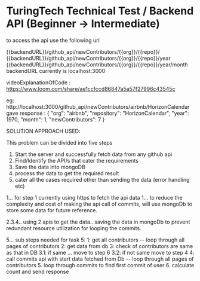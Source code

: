 # TuringTech Technical Test / Backend API (Beginner -> Intermediate)

to access the api use the following url

{{backendURL}}/github_api/newContributors/{{org}}/{{repo}}/
{{backendURL}}/github_api/newContributors/{{org}}/{{repo}}/year
{{backendURL}}/github_api/newContributors/{{org}}/{{repo}}/year/month
backendURL currently is localhost:3000

videoExplanationOfCode : https://www.loom.com/share/ae1ccfccd86847a5a57f27996c43545c

eg: http://localhost:3000/github_api/newContributors/airbnb/HorizonCalendar 
gave response :
{
    "org": "airbnb",
    "repository": "HorizonCalendar",
    "year": 1970,
    "month": 1,
    "newContributors": 7
}


SOLUTION APPROACH USED:

This problem can be divided into five steps

1. Start the server and successfully fetch data from any github api
2. Find/Identify the API/s that cater the requirements
3. Save the data into mongoDB
4. process the data to get the required result 
5. cater all the cases required other than sending the data (error handling etc)

1... for step 1 currently using https to fetch the api data
1... to reduce the complexity and cost of making the api call of commits, will use mongoDb to store some data for future reference.

2.3.4.. using 2 apis to get the data.. saving the data in mongoDb to prevent redundant resource utilization for looping the commits.

5... sub steps needed for task 5:
1: get all contributors -- loop through all pages of contributors 
2: get data from db
3: check of contributors are same as that in DB
3.1: if same ... move to step 6
3.2: if not same move to step 4
4: call commits api with start data fetched from Db -- loop through all pages of contributors 
5. loop through commits to find first commit of user
6. calculate count and send response







